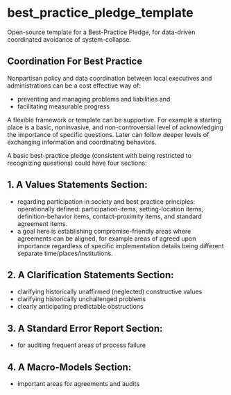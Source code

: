 # best_practice_pledge_template
Open-source template for a Best-Practice Pledge, for data-driven coordinated avoidance of system-collapse.


## Coordination For Best Practice

Nonpartisan policy and data coordination between local executives and administrations can be a cost effective way of:
- preventing and managing problems and liabilities and 
- facilitating measurable progress

A flexible framework or template can be supportive. For example
a starting place is a basic, noninvasive, and non-controversial level of acknowledging the importance of specific questions. Later can follow deeper levels of exchanging information and coordinating behaviors.

A basic best-practice pledge (consistent with being restricted to recognizing questions) could have four sections:

## 1. A Values Statements Section: 
- regarding participation in society and best practice principles:
operationally defined: participation-items, setting-location items, definition-behavior items, contact-proximity items, and standard agreement items. 
- a goal here is establishing compromise-friendly areas where agreements can be aligned, for example areas of agreed upon importance regardless of specific implementation details being different separate time/places/institutions. 

## 2. A Clarification Statements Section: 
- clarifying historically unaffirmed (neglected) constructive values
- clarifying historically unchallenged problems
- clearly anticipating predictable obstructions

## 3. A Standard Error Report Section:
- for auditing frequent areas of process failure

## 4. A Macro-Models Section:
- important areas for agreements and audits
 

